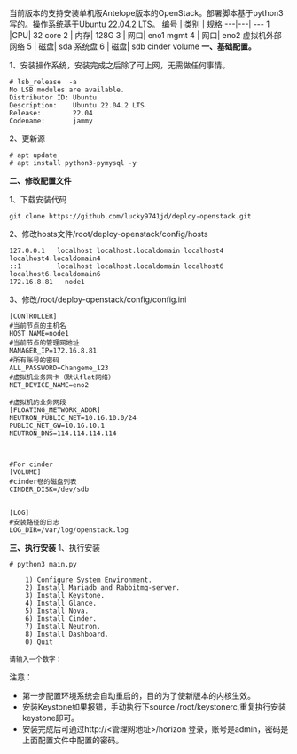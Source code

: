 当前版本的支持安装单机版Antelope版本的OpenStack。部署脚本基于python3写的。操作系统基于Ubuntu 22.04.2 LTS。
编号 | 类别 | 规格
---|---| ---
1 |CPU| 32 core
2 | 内存| 128G
3 | 网口| eno1 mgmt
4 | 网口| eno2 虚拟机外部网络
5 | 磁盘| sda 系统盘
6 | 磁盘| sdb cinder volume
**一、基础配置。**

1、安装操作系统，安装完成之后除了可上网，无需做任何事情。
```
# lsb_release  -a
No LSB modules are available.
Distributor ID: Ubuntu
Description:    Ubuntu 22.04.2 LTS
Release:        22.04
Codename:       jammy
```
2、更新源
```
# apt update
# apt install python3-pymysql -y
```

**二、修改配置文件**

1、下载安装代码

```
git clone https://github.com/lucky9741jd/deploy-openstack.git
```


2、修改hosts文件/root/deploy-openstack/config/hosts
```
127.0.0.1   localhost localhost.localdomain localhost4 localhost4.localdomain4
::1         localhost localhost.localdomain localhost6 localhost6.localdomain6
172.16.8.81   node1
```

3、修改/root/deploy-openstack/config/config.ini
```
[CONTROLLER]
#当前节点的主机名
HOST_NAME=node1
#当前节点的管理网地址
MANAGER_IP=172.16.8.81
#所有账号的密码
ALL_PASSWORD=Changeme_123
#虚拟机业务网卡（默认flat网络）
NET_DEVICE_NAME=eno2

#虚拟机的业务网段
[FLOATING_METWORK_ADDR]
NEUTRON_PUBLIC_NET=10.16.10.0/24
PUBLIC_NET_GW=10.16.10.1
NEUTRON_DNS=114.114.114.114



#For cinder
[VOLUME]
#cinder卷的磁盘列表
CINDER_DISK=/dev/sdb


[LOG]
#安装路径的日志
LOG_DIR=/var/log/openstack.log
```

**三、执行安装**
1、执行安装
```
# python3 main.py 

    1) Configure System Environment.
    2) Install Mariadb and Rabbitmq-server.
    3) Install Keystone.
    4) Install Glance.
    5) Install Nova.
    6) Install Cinder.
    7) Install Neutron.
    8) Install Dashboard.
    0) Quit
        
请输入一个数字：
```
注意：
- 第一步配置环境系统会自动重启的，目的为了使新版本的内核生效。
- 安装Keystone如果报错，手动执行下source /root/keystonerc,重复执行安装keystone即可。
- 安装完成后可通过http://<管理网地址>/horizon 登录，账号是admin，密码是上面配置文件中配置的密码。
